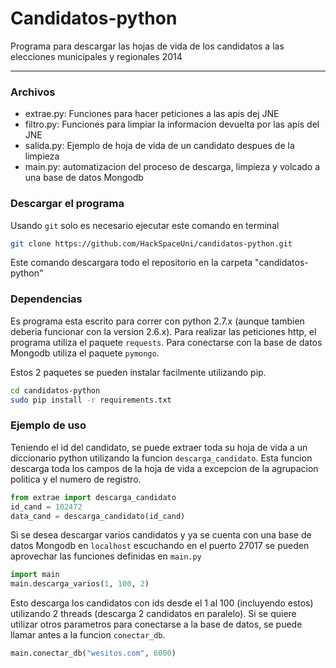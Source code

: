 Candidatos-python
=================
Programa para descargar las hojas de vida de los candidatos a las elecciones municipales y regionales 2014

***

### Archivos

* extrae.py: Funciones para hacer peticiones a las apis dej JNE
* filtro.py: Funciones para limpiar la informacion devuelta por las apis del JNE
* salida.py: Ejemplo de hoja de vida de un candidato despues de la limpieza
* main.py: automatizacion del proceso de descarga, limpieza y volcado a una base de datos Mongodb

### Descargar el programa

Usando `git` solo es necesario ejecutar este comando en terminal
```bash
git clone https://github.com/HackSpaceUni/candidatos-python.git
```
Este comando descargara todo el repositorio en la carpeta "candidatos-python"

### Dependencias

Es programa esta escrito para correr con python 2.7.x (aunque tambien deberia funcionar con la version 2.6.x). Para realizar las peticiones http, el programa utiliza el paquete `requests`. Para conectarse con la base de datos Mongodb utiliza el paquete `pymongo`.

Estos 2 paquetes se pueden instalar facilmente utilizando pip.
```bash
cd candidatos-python
sudo pip install -r requirements.txt
```

### Ejemplo de uso

Teniendo el id del candidato, se puede extraer toda su hoja de vida a un diccionario python utilizando la funcion `descarga_candidato`. Esta funcion descarga toda los campos de la hoja de vida a excepcion de la agrupacion politica y el numero de registro.
```python
from extrae import descarga_candidato
id_cand = 102472
data_cand = descarga_candidato(id_cand)
```

Si se desea descargar varios candidatos y ya se cuenta con una base de datos Mongodb en `localhost` escuchando en el puerto 27017 se pueden aprovechar las funciones definidas en `main.py`
```python
import main
main.descarga_varios(1, 100, 2)
```
Esto descarga los candidatos con ids desde el 1 al 100 (incluyendo estos) utilizando 2 threads (descarga 2 candidatos en paralelo). Si se quiere utilizar otros parametros para conectarse a la base de datos, se puede llamar antes a la funcion `conectar_db`.
```python
main.conectar_db("wesitos.com", 6000)
```

